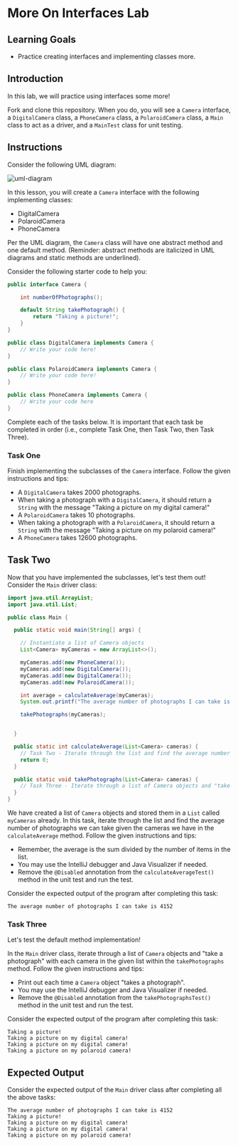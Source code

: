# More On Interfaces Lab

## Learning Goals

- Practice creating interfaces and implementing classes more.

## Introduction

In this lab, we will practice using interfaces some more!

Fork and clone this repository. When you do, you will see a `Camera` interface,
a `DigitalCamera` class, a `PhoneCamera` class, a `PolaroidCamera` class, a
`Main` class to act as a driver, and a `MainTest` class for unit testing.

## Instructions

Consider the following UML diagram:

![uml-diagram](https://curriculum-content.s3.amazonaws.com/java-mod-3/interface-lab/uml-camera-interface.PNG)

In this lesson, you will create a `Camera` interface with the following
implementing classes:

- DigitalCamera
- PolaroidCamera
- PhoneCamera

Per the UML diagram, the `Camera` class will have one abstract method and one
default method. (Reminder: abstract methods are italicized in UML diagrams and
static methods are underlined).

Consider the following starter code to help you:

```java
public interface Camera {

    int numberOfPhotographs();

    default String takePhotograph() {
        return "Taking a picture!";
    }
}
```

```java
public class DigitalCamera implements Camera {
    // Write your code here!
}
```

```java
public class PolaroidCamera implements Camera {
    // Write your code here!
}
```

```java
public class PhoneCamera implements Camera {
    // Write your code here
}
```

Complete each of the tasks below. It is important that each task be completed
in order (i.e., complete Task One, then Task Two, then Task Three).

### Task One

Finish implementing the subclasses of the `Camera` interface. Follow the given
instructions and tips:

- A `DigitalCamera` takes 2000 photographs.
- When taking a photograph with a `DigitalCamera`, it should return a `String`
  with the message "Taking a picture on my digital camera!"
- A `PolaroidCamera` takes 10 photographs.
- When taking a photograph with a `PolaroidCamera`, it should return a `String`
  with the message "Taking a picture on my polaroid camera!"
- A `PhoneCamera` takes 12600 photographs.

## Task Two

Now that you have implemented the subclasses, let's test them out! Consider the
`Main` driver class:

```java
import java.util.ArrayList;
import java.util.List;

public class Main {

  public static void main(String[] args) {

    // Instantiate a list of Camera objects
    List<Camera> myCameras = new ArrayList<>();

    myCameras.add(new PhoneCamera());
    myCameras.add(new DigitalCamera());
    myCameras.add(new DigitalCamera());
    myCameras.add(new PolaroidCamera());

    int average = calculateAverage(myCameras);
    System.out.printf("The average number of photographs I can take is %d%n", average);

    takePhotographs(myCameras);


  }

  public static int calculateAverage(List<Camera> cameras) {
    // Task Two - Iterate through the list and find the average number of photographs
    return 0;
  }

  public static void takePhotographs(List<Camera> cameras) {
    // Task Three - Iterate through a list of Camera objects and "take a photograph" with each camera
  }
}
```

We have created a list of `Camera` objects and stored them in a `List` called
`myCameras` already. In this task, iterate through the list and find the average
number of photographs we can take given the cameras we have in the
`calculateAverage` method. Follow the given instructions and tips:

- Remember, the average is the sum divided by the number of items in the list.
- You may use the IntelliJ debugger and Java Visualizer if needed.
- Remove the `@Disabled` annotation from the `calculateAverageTest()` method in
  the unit test and run the test.

Consider the expected output of the program after completing this task:

```text
The average number of photographs I can take is 4152
```

### Task Three

Let's test the default method implementation!

In the `Main` driver class, iterate through a list of `Camera` objects and "take
a photograph" with each camera in the given list within the `takePhotographs`
method. Follow the given instructions and tips:

- Print out each time a `Camera` object "takes a photograph".
- You may use the IntelliJ debugger and Java Visualizer if needed.
- Remove the `@Disabled` annotation from the `takePhotographsTest()` method in
  the unit test and run the test.

Consider the expected output of the program after completing this task:

```text
Taking a picture!
Taking a picture on my digital camera!
Taking a picture on my digital camera!
Taking a picture on my polaroid camera!
```

## Expected Output

Consider the expected output of the `Main` driver class after completing all the
above tasks:

```text
The average number of photographs I can take is 4152
Taking a picture!
Taking a picture on my digital camera!
Taking a picture on my digital camera!
Taking a picture on my polaroid camera!
```
